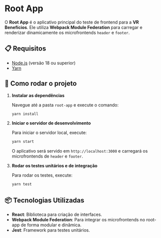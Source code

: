 # Root App

O **Root App** é o aplicativo principal do teste de frontend para a **VR Benefícios**. Ele utiliza **Webpack Module Federation** para carregar e renderizar dinamicamente os microfrontends `header` e `footer`.

## 📋 Requisitos

- [Node.js](https://nodejs.org/) (versão 18 ou superior)
- [Yarn](https://classic.yarnpkg.com/en/docs/install/)

## 🚀 Como rodar o projeto

1. **Instalar as dependências**

   Navegue até a pasta `root-app` e execute o comando:

   ```bash
   yarn install
   ```

2. **Iniciar o servidor de desenvolvimento**

   Para iniciar o servidor local, execute:

   ```bash
   yarn start
   ```

   O aplicativo será servido em `http://localhost:3000` e carregará os microfrontends de `header` e `footer`.

3. **Rodar os testes unitários e de integração**

   Para rodar os testes, execute:

   ```bash
   yarn test
   ```

## 📦 Tecnologias Utilizadas

- **React**: Biblioteca para criação de interfaces.
- **Webpack Module Federation**: Para integrar os microfrontends no root-app de forma modular e dinâmica.
- **Jest**: Framework para testes unitários.
